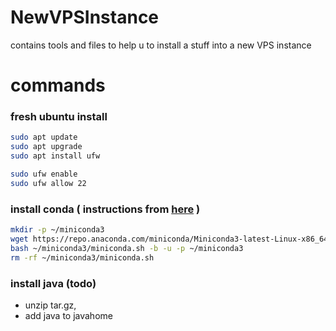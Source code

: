 # NewVPSInstance
contains tools and files to help u to install a stuff into a new VPS instance


# commands

### fresh ubuntu install

```bash
sudo apt update
sudo apt upgrade
sudo apt install ufw

sudo ufw enable
sudo ufw allow 22
```


### install conda ( instructions from [here](https://docs.conda.io/projects/miniconda/en/latest/index.html) )

``` bash
mkdir -p ~/miniconda3
wget https://repo.anaconda.com/miniconda/Miniconda3-latest-Linux-x86_64.sh -O ~/miniconda3/miniconda.sh
bash ~/miniconda3/miniconda.sh -b -u -p ~/miniconda3
rm -rf ~/miniconda3/miniconda.sh
```

### install java (todo)

- unzip tar.gz,
- add java to javahome